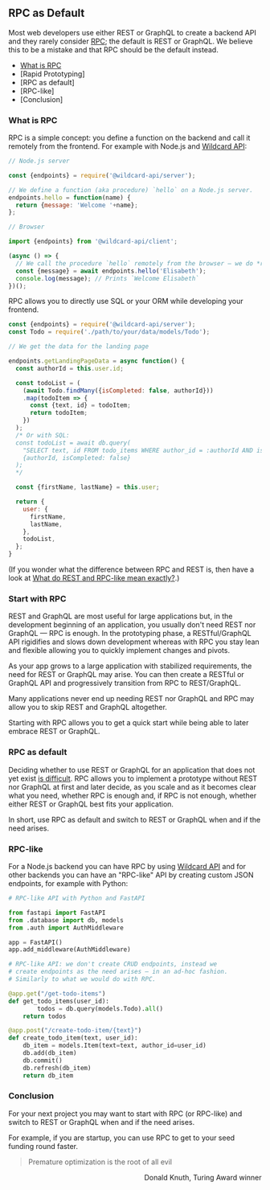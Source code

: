 ## RPC as Default

Most web developers use either
REST or GraphQL
to create a backend API and they
rarely consider
[RPC](/docs/what-is-rpc.md#what-is-rpc);
the default is REST or GraphQL.
We believe this to be a mistake and that RPC should be the default instead.

- [What is RPC](#what-is-rpc)
- [Rapid Prototyping]
- [RPC as default]
- [RPC-like]
- [Conclusion]

### What is RPC

RPC is a simple concept: you define a function on the backend and call it remotely from the frontend.
For example with Node.js and [Wildcard API](https://github.com/reframejs/wildcard-api#readme):

~~~js
// Node.js server

const {endpoints} = require('@wildcard-api/server');

// We define a function (aka procedure) `hello` on a Node.js server.
endpoints.hello = function(name) {
  return {message: 'Welcome '+name};
};
~~~

~~~js
// Browser

import {endpoints} from '@wildcard-api/client';

(async () => {
  // We call the procedure `hello` remotely from the browser — we do *r*emote *p*rocedure *c*all (RPC)
  const {message} = await endpoints.hello('Elisabeth');
  console.log(message); // Prints `Welcome Elisabeth`
})();
~~~

RPC allows you to directly use SQL or your ORM while developing your frontend.

~~~js
const {endpoints} = require('@wildcard-api/server');
const Todo = require('./path/to/your/data/models/Todo');

// We get the data for the landing page

endpoints.getLandingPageData = async function() {
  const authorId = this.user.id;

  const todoList = (
    (await Todo.findMany({isCompleted: false, authorId}))
    .map(todoItem => {
      const {text, id} = todoItem;
      return todoItem;
    })
  );
  /* Or with SQL:
  const todoList = await db.query(
    "SELECT text, id FROM todo_items WHERE author_id = :authorId AND is_completed = :isCompleted",
    {authorId, isCompleted: false}
  );
  */

  const {firstName, lastName} = this.user;

  return {
    user: {
      firstName,
      lastName,
    },
    todoList,
  };
}
~~~

(If you wonder what the difference between RPC and REST is,
then have a look at
[What do REST and RPC-like mean exactly?](/docs/blog/rest-rpc.md#readme).)

### Start with RPC

REST and GraphQL are most useful for large applications
but,
in the development beginning of an application, you usually don't need REST nor GraphQL &mdash; RPC is enough.
In the prototyping phase,
a RESTful/GraphQL API rigidifies and slows down development
whereas
with RPC you stay lean and flexible allowing you to quickly implement changes and pivots.

As your app grows to a large application
with stabilized requirements,
the need for REST or GraphQL may arise.
You can then create a RESTful or GraphQL API and
progressively transition from RPC to REST/GraphQL.

Many applications never end up needing REST nor GraphQL and RPC may allow you
to skip REST and GraphQL altogether.

Starting with RPC allows you to get a quick start while being able to later embrace REST or GraphQL.

### RPC as default

Deciding whether to use REST or GraphQL for an application that does not yet exist
[is difficult](/docs/blog/rest-or-graphql.md#rest-or-graphql-a-simple-answer).
RPC allows you to implement a prototype without REST nor GraphQL at first and later decide,
as you scale and as it becomes clear what you need,
whether RPC is enough and,
if RPC is not enough,
whether either REST or GraphQL best fits your application.

In short,
use RPC as default and
switch to REST or GraphQL when and if the need arises.

### RPC-like

For a Node.js backend you can have RPC by using [Wildcard API](https://github.com/reframejs/wildcard-api#readme)
and for other backends you can have an "RPC-like" API by creating custom JSON endpoints, for example with Python:

~~~python
# RPC-like API with Python and FastAPI

from fastapi import FastAPI
from .database import db, models
from .auth import AuthMiddleware

app = FastAPI()
app.add_middleware(AuthMiddleware)

# RPC-like API: we don't create CRUD endpoints, instead we
# create endpoints as the need arises — in an ad-hoc fashion.
# Similarly to what we would do with RPC.

@app.get("/get-todo-items")
def get_todo_items(user_id):
		todos = db.query(models.Todo).all()
    return todos

@app.post("/create-todo-item/{text}")
def create_todo_item(text, user_id):
    db_item = models.Item(text=text, author_id=user_id)
    db.add(db_item)
    db.commit()
    db.refresh(db_item)
    return db_item
~~~

### Conclusion

For your next project you may want to start with RPC (or RPC-like)
and switch to REST or GraphQL when and if the need arises.

For example,
if you are startup,
you can use RPC to get to your seed funding round faster.

> Premature optimization is the root of all evil
<p align="right">
Donald Knuth, Turing Award winner
</p>
